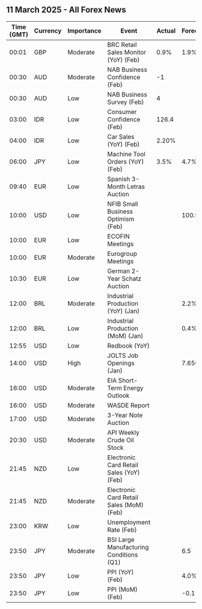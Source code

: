## 11 March 2025 - All Forex News

| Time (GMT) | Currency | Importance | Event | Actual | Forecast | Previous |
|------|----------|------------|-------|--------|----------|----------|
| 00:01 | GBP | Moderate | BRC Retail Sales Monitor (YoY) (Feb) | 0.9% | 1.9% | 2.5% |
| 00:30 | AUD | Moderate | NAB Business Confidence (Feb) | -1 |  | 5 |
| 00:30 | AUD | Low | NAB Business Survey (Feb) | 4 |  | 3 |
| 03:00 | IDR | Low | Consumer Confidence (Feb) | 126.4 |  | 127.2 |
| 04:00 | IDR | Low | Car Sales (YoY) (Feb) | 2.20% |  | -11.30% |
| 06:00 | JPY | Low | Machine Tool Orders (YoY) (Feb) | 3.5% | 4.7% | 11.2% |
| 09:40 | EUR | Low | Spanish 3-Month Letras Auction |  |  | 2.431% |
| 10:00 | USD | Low | NFIB Small Business Optimism (Feb) |  | 100.9 | 102.8 |
| 10:00 | EUR | Low | ECOFIN Meetings |  |  |  |
| 10:00 | EUR | Moderate | Eurogroup Meetings |  |  |  |
| 10:30 | EUR | Low | German 2-Year Schatz Auction |  |  | 2.140% |
| 12:00 | BRL | Moderate | Industrial Production (YoY) (Jan) |  | 2.2% | 1.6% |
| 12:00 | BRL | Low | Industrial Production (MoM) (Jan) |  | 0.4% | -0.3% |
| 12:55 | USD | Low | Redbook (YoY) |  |  | 6.6% |
| 14:00 | USD | High | JOLTS Job Openings (Jan) |  | 7.650M | 7.600M |
| 16:00 | USD | Moderate | EIA Short-Term Energy Outlook |  |  |  |
| 16:00 | USD | Moderate | WASDE Report |  |  |  |
| 17:00 | USD | Moderate | 3-Year Note Auction |  |  | 4.300% |
| 20:30 | USD | Moderate | API Weekly Crude Oil Stock |  |  | -1.455M |
| 21:45 | NZD | Low | Electronic Card Retail Sales (YoY) (Feb) |  |  | -0.5% |
| 21:45 | NZD | Moderate | Electronic Card Retail Sales (MoM) (Feb) |  |  | -1.6% |
| 23:00 | KRW | Low | Unemployment Rate (Feb) |  |  | 2.9% |
| 23:50 | JPY | Moderate | BSI Large Manufacturing Conditions (Q1) |  | 6.5 | 6.3 |
| 23:50 | JPY | Low | PPI (YoY) (Feb) |  | 4.0% | 4.2% |
| 23:50 | JPY | Low | PPI (MoM) (Feb) |  | -0.1% | 0.3% |
